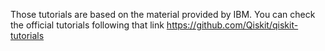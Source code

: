 Those tutorials are based on the material provided by IBM.
You can check the official tutorials following that link
https://github.com/Qiskit/qiskit-tutorials